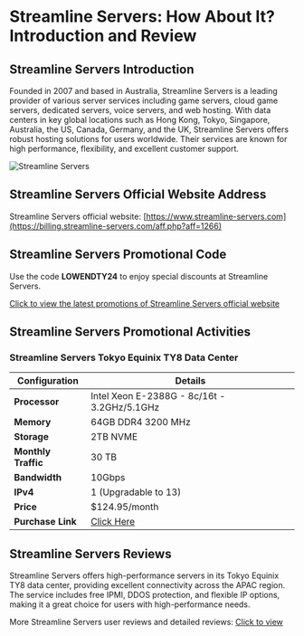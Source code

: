 # Streamline Servers: How About It? Introduction and Review

## Streamline Servers Introduction
Founded in 2007 and based in Australia, Streamline Servers is a leading provider of various server services including game servers, cloud game servers, dedicated servers, voice servers, and web hosting. With data centers in key global locations such as Hong Kong, Tokyo, Singapore, Australia, the US, Canada, Germany, and the UK, Streamline Servers offers robust hosting solutions for users worldwide. Their services are known for high performance, flexibility, and excellent customer support.

![Streamline Servers](https://github.com/user-attachments/assets/0a8df18f-171e-4055-aa4c-1b334464c927)

## Streamline Servers Official Website Address
Streamline Servers official website: [https://www.streamline-servers.com](https://billing.streamline-servers.com/aff.php?aff=1266)

## Streamline Servers Promotional Code
Use the code **LOWENDTY24** to enjoy special discounts at Streamline Servers.

[Click to view the latest promotions of Streamline Servers official website](https://billing.streamline-servers.com/aff.php?aff=1266)

## Streamline Servers Promotional Activities

### Streamline Servers Tokyo Equinix TY8 Data Center

| Configuration | Details |
|---------------|---------|
| **Processor** | Intel Xeon E-2388G - 8c/16t - 3.2GHz/5.1GHz |
| **Memory**    | 64GB DDR4 3200 MHz |
| **Storage**   | 2TB NVME |
| **Monthly Traffic** | 30 TB |
| **Bandwidth** | 10Gbps |
| **IPv4** | 1 (Upgradable to 13) |
| **Price** | $124.95/month |
| **Purchase Link** | [Click Here](https://billing.streamline-servers.com/aff.php?aff=1266) |

## Streamline Servers Reviews
Streamline Servers offers high-performance servers in its Tokyo Equinix TY8 data center, providing excellent connectivity across the APAC region. The service includes free IPMI, DDOS protection, and flexible IP options, making it a great choice for users with high-performance needs.

More Streamline Servers user reviews and detailed reviews: [Click to view](https://billing.streamline-servers.com/aff.php?aff=1266)

